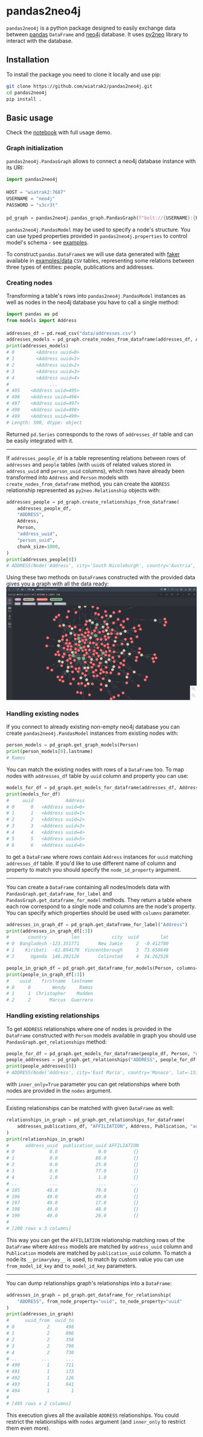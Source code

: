 # pandas2neo4j

`pandas2neo4j` is a python package designed to easily exchange data between [pandas](https://pandas.pydata.org) `DataFrame` and [neo4j](https://neo4j.com) database. It uses [py2neo](https://py2neo.readthedocs.io) library to interact with the database.

## Installation
To install the package you need to clone it locally and use pip:
```bash
git clone https://github.com/wiatrak2/pandas2neo4j.git
cd pandas2neo4j
pip install .
```

## Basic usage
Check the [notebook](examples/pandas2neo4j_demo.ipynb) with full usage demo.

### Graph initialization
`pandas2neo4j.PandasGraph` allows to connect a neo4j database instance with its URI:

```python
import pandas2neo4j

HOST = "wiatrak2:7687"
USERNAME = "neo4j"
PASSWORD = "s3cr3t"

pd_graph = pandas2neo4j.pandas_graph.PandasGraph(f"bolt://{USERNAME}:{PASSWORD}@{HOST}")
```

`pandas2neo4j.PandasModel` may be used to specify a node's structure. You can use typed properties provided in `pandas2neo4j.properties` to control model's schema - see [examples](examples/models.py).

To construct `pandas.DataFrame`s we will use data generated with [faker](https://github.com/joke2k/faker) available in [examples/data](examples/data) `CSV` tables, representing some relations between three types of entities: people, publications and addresses.

### Creating nodes
Transforming a table's rows into `pandas2neo4j.PandasModel` instances as well as nodes in the neo4j database you have to call a single method:
```python
import pandas as pd
from models import Address

addresses_df = pd.read_csv("data/addresses.csv")
addresses_models = pd_graph.create_nodes_from_dataframe(addresses_df, Address)
print(addresses_models)
# 0        <Address uuid=0>
# 1        <Address uuid=1>
# 2        <Address uuid=2>
# 3        <Address uuid=3>
# 4        <Address uuid=4>
#               ...
# 495    <Address uuid=495>
# 496    <Address uuid=496>
# 497    <Address uuid=497>
# 498    <Address uuid=498>
# 499    <Address uuid=499>
# Length: 500, dtype: object
```
Returned `pd.Series` corresponds to the rows of `addresses_df` table and can be easily integrated with it.
___
If `addresses_people_df` is a table representing relations between rows of `addresses` and `people` tables (with `uuid`s of related values stored in `address_uuid` and `person_uuid` columns), which rows have already been transformed into `Address` and `Person` models with `create_nodes_from_dataframe` method, you can create the `ADDRESS` relationship represented as `py2neo.Relationship` objects with:
```python
addresses_people = pd_graph.create_relationships_from_dataframe(
    addresses_people_df,
    "ADDRESS",
    Address,
    Person,
    "address_uuid",
    "person_uuid",
    chunk_size=1000,
)
print(addresses_people[0])
# ADDRESS(Node('Address', city='South Nicoleburgh', country='Austria', lat=59.413341, lon=57.306847, uuid=0), Node('Person', company='Schaefer-Morris', email='ashleypowell@chang.biz', firstname='Wendy', lastname='Ramos', phone_number='+1-016-246-2240x0680', uuid=0))
```
Using these two methods on `DataFrame`s constructed with the provided data gives you a graph with all the data ready:
![graph_demo](examples/img/graph_demo.png)

### Handling existing nodes
If you connect to already existing non-empty neo4j database you can create `pandas2neo4j.PandasModel` instances from existing nodes with:
```python
person_models = pd_graph.get_graph_models(Person)
print(person_models[0].lastname)
# Ramos
```
You can match the existing nodes with rows of a `DataFrame` too. To map nodes with `addresses_df` table by `uuid` column and property you can use:
```python
models_for_df = pd_graph.get_models_for_dataframe(addresses_df, Address, "uuid")
print(models_for_df)
#     uuid            Address
# 0      0   <Address uuid=0>
# 1      1   <Address uuid=1>
# 2      2   <Address uuid=2>
# 3      3   <Address uuid=3>
# 4      4   <Address uuid=4>
# 5      5   <Address uuid=5>
# 6      6   <Address uuid=6>
```
to get a `DataFrame` where rows contain `Address` instances for `uuid` matching `addresses_df` table. If you'd like to use different name of column and property to match you should specify the `node_id_property` argument.
___
You can create a `DataFrame` containing all nodes/models data with `PandasGraph.get_dataframe_for_label` and `PandasGraph.get_dataframe_for_model` methods. They return a table where each row correspond to a single node and columns are the node's property. You can specify which properties should be used with `columns` parameter.
```python
addresses_in_graph_df = pd_graph.get_dataframe_for_label("Address")
print(addresses_in_graph_df[:3])
#       country         lon            city  uuid        lat
# 0  Bangladesh -123.351771       New Jamie     2  -0.412780
# 1    Kiribati  -62.894170  Vincentborough     3  73.658648
# 2      Uganda  146.282126       Colinstad     4  34.262528
```

```python
people_in_graph_df = pd_graph.get_dataframe_for_models(Person, columns=["uuid", "firstname", "lastname"])
print(people_in_graph_df[:3])
#    uuid    firstname  lastname
# 0     0        Wendy     Ramos
# 1     1  Christopher    Madden
# 2     2       Marcus  Guerrero
```

### Handling existing relationships
To get `ADDRESS` relationships where one of nodes is provided in the `DataFrame` constructed with `Person` models available in graph you should use `PandasGraph.get_relationships` method:
```python
people_for_df = pd_graph.get_models_for_dataframe(people_df, Person, "uuid")
people_addresses = pd_graph.get_relationships("ADDRESS", people_for_df["Person"])
print(people_addresses[0])
# ADDRESS(Node('Address', city='East Maria', country='Monaco', lat=-153.405541, lon=143.756567, uuid=26), Node('Person', company='Hayes-King', email='joe54@yahoo.com', firstname='Brent', lastname='Clark', phone_number='6221424285', uuid=949))
```
with `inner_only=True` parameter you can get relationships where both nodes are provided in the `nodes` argument.
___
Existing relationships can be matched with given `DataFrame` as well:
```python
relationships_in_graph = pd_graph.get_relationships_for_dataframe(
    addresses_publications_df, "AFFILIATION", Address, Publication, "address_uuid", "publication_uuid"
)
print(relationships_in_graph)
#      address_uuid  publication_uuid AFFILIATION
# 0             0.0               0.0          {}
# 1             0.0              86.0          {}
# 2             0.0              25.0          {}
# 3             0.0              77.0          {}
# 4             1.0               1.0          {}
# ..            ...               ...         ...
# 195          48.0              79.0          {}
# 196          49.0              49.0          {}
# 197          49.0              17.0          {}
# 198          49.0              48.0          {}
# 199          49.0              26.0          {}
#
# [200 rows x 3 columns]
```
This way you can get the `AFFILIATION` relationship matching rows of the `DataFrame` where `Address` models are matched by `address_uuid` column and `Publication` models are matched by `publication_uuid` column. To match a node its `__primarykey__` is used, to match by custom value you can use `from_model_id_key` and `to_model_id_key` parameters.
___
You can dump relationships graph's relationships into a `DataFrame`:
```python
addresses_in_graph = pd_graph.get_dataframe_for_relationship(
    "ADDRESS", from_node_property="uuid", to_node_property="uuid"
)
print(addresses_in_graph)
#      uuid_from  uuid_to
# 0            2      498
# 1            2      896
# 2            2      358
# 3            2      798
# 4            2      730
# ..         ...      ...
# 490          1      711
# 491          1      173
# 492          1      126
# 493          1      941
# 494          1        1
#
# [495 rows x 2 columns]
```
This execution gives all the available `ADDRESS` relationships. You could restrict the relationships with `nodes` argument (and `inner_only` to restrict them even more).
